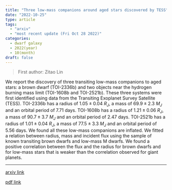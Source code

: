 ```yaml
---
title: "Three low-mass companions around aged stars discovered by TESS"
date: "2022-10-25"
type: article
tags:
  - "arxiv"
  - "most recent update (Fri Oct 28 2022)"
categories:
  - dwarf galaxy
  - 2022(year)
  - 10(month)
draft: false
---
```


> First author: Zitao Lin

 We report the discovery of three transiting low-mass companions to aged
stars: a brown dwarf (TOI-2336b) and two objects near the hydrogen burning mass
limit (TOI-1608b and TOI-2521b). These three systems were first identified
using data from the Transiting Exoplanet Survey Satellite (TESS). TOI-2336b has
a radius of $1.05\pm 0.04\ R_J$, a mass of $69.9\pm 2.3\ M_J$ and an orbital
period of 7.71 days. TOI-1608b has a radius of $1.21\pm 0.06\ R_J$, a mass of
$90.7\pm 3.7\ M_J$ and an orbital period of 2.47 days. TOI-2521b has a radius
of $1.01\pm 0.04\ R_J$, a mass of $77.5\pm 3.3\ M_J$ and an orbital period of
5.56 days. We found all these low-mass companions are inflated. We fitted a
relation between radius, mass and incident flux using the sample of known
transiting brown dwarfs and low-mass M dwarfs. We found a positive correlation
between the flux and the radius for brown dwarfs and for low-mass stars that is
weaker than the correlation observed for giant planets.

---
[arxiv link](http://arxiv.org/abs/2210.13939v1)

[pdf link](http://arxiv.org/pdf/2210.13939v1)